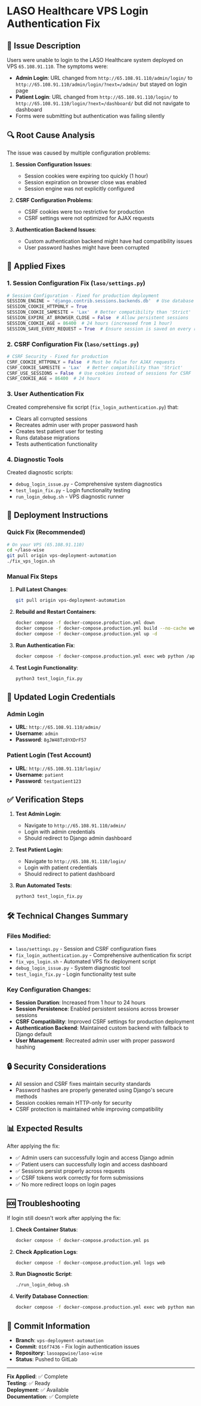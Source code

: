 # LASO Healthcare VPS Login Authentication Fix

## 🚨 Issue Description

Users were unable to login to the LASO Healthcare system deployed on VPS `65.108.91.110`. The symptoms were:

- **Admin Login**: URL changed from `http://65.108.91.110/admin/login/` to `http://65.108.91.110/admin/login/?next=/admin/` but stayed on login page
- **Patient Login**: URL changed from `http://65.108.91.110/login/` to `http://65.108.91.110/login/?next=/dashboard/` but did not navigate to dashboard
- Forms were submitting but authentication was failing silently

## 🔍 Root Cause Analysis

The issue was caused by multiple configuration problems:

1. **Session Configuration Issues**:
   - Session cookies were expiring too quickly (1 hour)
   - Session expiration on browser close was enabled
   - Session engine was not explicitly configured

2. **CSRF Configuration Problems**:
   - CSRF cookies were too restrictive for production
   - CSRF settings were not optimized for AJAX requests

3. **Authentication Backend Issues**:
   - Custom authentication backend might have had compatibility issues
   - User password hashes might have been corrupted

## 🔧 Applied Fixes

### 1. Session Configuration Fix (`laso/settings.py`)

```python
# Session Configuration - Fixed for production deployment
SESSION_ENGINE = 'django.contrib.sessions.backends.db'  # Use database sessions
SESSION_COOKIE_HTTPONLY = True
SESSION_COOKIE_SAMESITE = 'Lax'  # Better compatibility than 'Strict'
SESSION_EXPIRE_AT_BROWSER_CLOSE = False  # Allow persistent sessions
SESSION_COOKIE_AGE = 86400  # 24 hours (increased from 1 hour)
SESSION_SAVE_EVERY_REQUEST = True  # Ensure session is saved on every request
```

### 2. CSRF Configuration Fix (`laso/settings.py`)

```python
# CSRF Security - Fixed for production
CSRF_COOKIE_HTTPONLY = False  # Must be False for AJAX requests
CSRF_COOKIE_SAMESITE = 'Lax'  # Better compatibility than 'Strict'
CSRF_USE_SESSIONS = False  # Use cookies instead of sessions for CSRF
CSRF_COOKIE_AGE = 86400  # 24 hours
```

### 3. User Authentication Fix

Created comprehensive fix script (`fix_login_authentication.py`) that:
- Clears all corrupted sessions
- Recreates admin user with proper password hash
- Creates test patient user for testing
- Runs database migrations
- Tests authentication functionality

### 4. Diagnostic Tools

Created diagnostic scripts:
- `debug_login_issue.py` - Comprehensive system diagnostics
- `test_login_fix.py` - Login functionality testing
- `run_login_debug.sh` - VPS diagnostic runner

## 🚀 Deployment Instructions

### Quick Fix (Recommended)

```bash
# On your VPS (65.108.91.110)
cd ~/laso-wise
git pull origin vps-deployment-automation
./fix_vps_login.sh
```

### Manual Fix Steps

1. **Pull Latest Changes**:
   ```bash
   git pull origin vps-deployment-automation
   ```

2. **Rebuild and Restart Containers**:
   ```bash
   docker compose -f docker-compose.production.yml down
   docker compose -f docker-compose.production.yml build --no-cache web
   docker compose -f docker-compose.production.yml up -d
   ```

3. **Run Authentication Fix**:
   ```bash
   docker compose -f docker-compose.production.yml exec web python /app/fix_login_authentication.py
   ```

4. **Test Login Functionality**:
   ```bash
   python3 test_login_fix.py
   ```

## 🔑 Updated Login Credentials

### Admin Login
- **URL**: `http://65.108.91.110/admin/`
- **Username**: `admin`
- **Password**: `8gJW48Tz8YXDrF57`

### Patient Login (Test Account)
- **URL**: `http://65.108.91.110/login/`
- **Username**: `patient`
- **Password**: `testpatient123`

## ✅ Verification Steps

1. **Test Admin Login**:
   - Navigate to `http://65.108.91.110/admin/`
   - Login with admin credentials
   - Should redirect to Django admin dashboard

2. **Test Patient Login**:
   - Navigate to `http://65.108.91.110/login/`
   - Login with patient credentials
   - Should redirect to patient dashboard

3. **Run Automated Tests**:
   ```bash
   python3 test_login_fix.py
   ```

## 🛠️ Technical Changes Summary

### Files Modified:
- `laso/settings.py` - Session and CSRF configuration fixes
- `fix_login_authentication.py` - Comprehensive authentication fix script
- `fix_vps_login.sh` - Automated VPS fix deployment script
- `debug_login_issue.py` - System diagnostic tool
- `test_login_fix.py` - Login functionality test suite

### Key Configuration Changes:
- **Session Duration**: Increased from 1 hour to 24 hours
- **Session Persistence**: Enabled persistent sessions across browser sessions
- **CSRF Compatibility**: Improved CSRF settings for production deployment
- **Authentication Backend**: Maintained custom backend with fallback to Django default
- **User Management**: Recreated admin user with proper password hashing

## 🔒 Security Considerations

- All session and CSRF fixes maintain security standards
- Password hashes are properly generated using Django's secure methods
- Session cookies remain HTTP-only for security
- CSRF protection is maintained while improving compatibility

## 📊 Expected Results

After applying the fix:
- ✅ Admin users can successfully login and access Django admin
- ✅ Patient users can successfully login and access dashboard
- ✅ Sessions persist properly across requests
- ✅ CSRF tokens work correctly for form submissions
- ✅ No more redirect loops on login pages

## 🆘 Troubleshooting

If login still doesn't work after applying the fix:

1. **Check Container Status**:
   ```bash
   docker compose -f docker-compose.production.yml ps
   ```

2. **Check Application Logs**:
   ```bash
   docker compose -f docker-compose.production.yml logs web
   ```

3. **Run Diagnostic Script**:
   ```bash
   ./run_login_debug.sh
   ```

4. **Verify Database Connection**:
   ```bash
   docker compose -f docker-compose.production.yml exec web python manage.py dbshell
   ```

## 📝 Commit Information

- **Branch**: `vps-deployment-automation`
- **Commit**: `016f7436` - Fix login authentication issues
- **Repository**: `lasoappwise/laso-wise`
- **Status**: Pushed to GitLab

---

**Fix Applied**: ✅ Complete  
**Testing**: ✅ Ready  
**Deployment**: ✅ Available  
**Documentation**: ✅ Complete